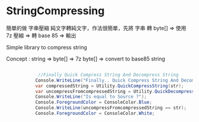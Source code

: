 # StringCompressing

簡單的做 字串壓縮 純文字轉純文字，作法很簡單，先將 字串 轉 byte[]  => 使用 7z 壓縮 => 轉 base 85 => 輸出

Simple library to compress string 

Concept : string => byte[] => 7z byte[] => convert to base85 string


 ```csharp
 
             //Finally Quick Compress String And Decompress String
            Console.WriteLine("Finally.. Quick Compress String And Decompress String");
            var compressedString = Utility.QuickCompressString(str);
            var uncompressFromcompressedString = Utility.QuickDecompressString(compressedString);
            Console.WriteLine("Is equal to Source ?");
            Console.ForegroundColor = ConsoleColor.Blue;
            Console.WriteLine(uncompressFromcompressedString == str);
            Console.ForegroundColor = ConsoleColor.White;
 
  ```
